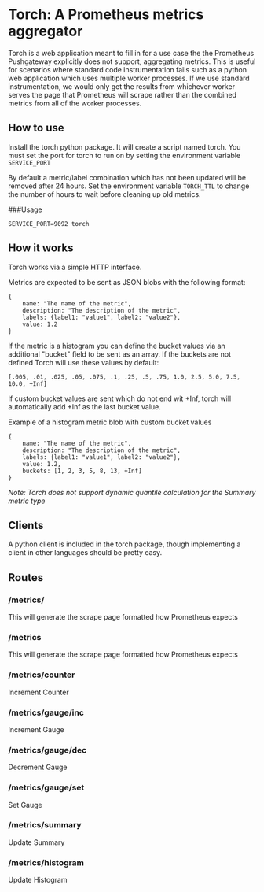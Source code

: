# Torch: A Prometheus metrics aggregator

Torch is a web application meant to fill in for a use case the the Prometheus Pushgateway explicitly does not support, aggregating metrics.  This is useful for scenarios where standard code instrumentation fails such as a python web application which uses multiple worker processes.  If we use standard instrumentation, we would only get the results from whichever worker serves the page that Prometheus will scrape rather than the combined metrics from all of the worker processes.

## How to use

Install the torch python package. It will create a script named torch. You must set the port for torch to run on by setting the environment variable `SERVICE_PORT`

By default a metric/label combination which has not been updated will be removed after 24 hours.  Set the environment variable `TORCH_TTL` to change the number of hours to wait before cleaning up old metrics.

###Usage

    SERVICE_PORT=9092 torch

## How it works

Torch works via a simple HTTP interface.

Metrics are expected to be sent as JSON blobs with the following format:

    {
    	name: "The name of the metric",
    	description: "The description of the metric",
    	labels: {label1: "value1", label2: "value2"},
    	value: 1.2
    }

If the metric is a histogram you can define the bucket values via an additional "bucket" field to be sent as an array. If the buckets are not defined Torch will use these values by default:

    [.005, .01, .025, .05, .075, .1, .25, .5, .75, 1.0, 2.5, 5.0, 7.5, 10.0, +Inf]

If custom bucket values are sent which do not end wit +Inf, torch will automatically add +Inf as the last bucket value.

Example of a histogram metric blob with custom bucket values

    {
    	name: "The name of the metric",
    	description: "The description of the metric",
    	labels: {label1: "value1", label2: "value2"},
    	value: 1.2,
    	buckets: [1, 2, 3, 5, 8, 13, +Inf]
    }


*Note: Torch does not support dynamic quantile calculation for the Summary metric type*

## Clients
A python client is included in the torch package, though implementing a client in other languages should be pretty easy.

## Routes

###	/metrics/
This will generate the scrape page formatted how Prometheus expects

###	/metrics
This will generate the scrape page formatted how Prometheus expects

###	/metrics/counter
Increment Counter

###	/metrics/gauge/inc
Increment Gauge

###	/metrics/gauge/dec
Decrement Gauge

###	/metrics/gauge/set
Set Gauge

###	/metrics/summary
Update Summary

###	/metrics/histogram
Update Histogram

